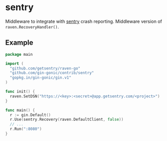 # sentry
Middleware to integrate with [sentry](https://getsentry.com/) crash reporting.  Middleware version of `raven.RecoveryHandler()`.

## Example
```go
package main

import (
  "github.com/getsentry/raven-go"
  "github.com/gin-gonic/contrib/sentry"
  "gopkg.in/gin-gonic/gin.v1"
)

func init() {
  raven.SetDSN("https://<key>:<secret>@app.getsentry.com/<project>")
}

func main() {
  r := gin.Default()
  r.Use(sentry.Recovery(raven.DefaultClient, false))
  // ...
  r.Run(":8080")
}
```
